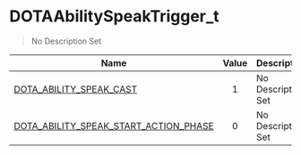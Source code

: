 # DOTAAbilitySpeakTrigger_t
> No Description Set

Name|Value|Description|Client
--|:--:|--|:--:
[DOTA_ABILITY_SPEAK_CAST](DOTA_ABILITY_SPEAK_CAST)|1|No Description Set|✔️
[DOTA_ABILITY_SPEAK_START_ACTION_PHASE](DOTA_ABILITY_SPEAK_START_ACTION_PHASE)|0|No Description Set|✔️
